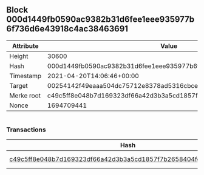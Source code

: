 ## Block 000d1449fb0590ac9382b31d6fee1eee935977b6f736d6e43918c4ac38463691

Attribute | Value
--- | ---
Height | 30600
Hash | 000d1449fb0590ac9382b31d6fee1eee935977b6f736d6e43918c4ac38463691
Timestamp | 2021-04-20T14:06:46+00:00
Target | 00254142f49eaaa504dc75712e8378ad5316cbcead634704b3734b6271167cc4
Merke root | c49c5ff8e048b7d169323df66a42d3b3a5cd1857f7b2658404fe2a82e6d420d5
Nonce | 1694709441

```

```

### Transactions

Hash | Amount
--- | ---
[c49c5ff8e048b7d169323df66a42d3b3a5cd1857f7b2658404fe2a82e6d420d5](c49c5ff8e048b7d169323df66a42d3b3a5cd1857f7b2658404fe2a82e6d420d5.md) | 10.00000000 SKEPTI 
